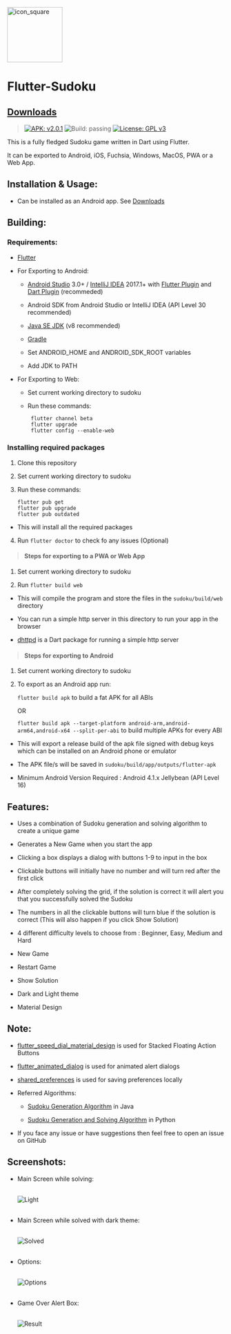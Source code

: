 <img width="128" height="128" src="https://raw.githubusercontent.com/VarunS2002/Flutter-Sudoku/master/sudoku/assets/icon/icon_round.png" alt="icon_square">

# Flutter-Sudoku

<!--
## Play Online:

>### [Firebase]()
>
>### [GitHub Pages](https://varuns2002.github.io/Flutter-Sudoku/)
-->

## [Downloads](https://github.com/VarunS2002/Flutter-Sudoku/releases)
>[![APK: v2.0.1](https://img.shields.io/badge/APK-v2.0.1-brightgreen)](https://github.com/VarunS2002/Flutter-Sudoku/releases/download/2.0.1/Sudoku_2.0.1.apk)
![Build: passing](https://img.shields.io/badge/build-passing-brightgreen)
>[![License: GPL v3](https://img.shields.io/badge/License-GPLv3-blue.svg)](https://www.gnu.org/licenses/gpl-3.0)

This is a fully fledged Sudoku game written in Dart using Flutter.

It can be exported to Android, iOS, Fuchsia, Windows, MacOS, PWA or a Web App.

## Installation & Usage:
<!--
- Can be played online in the browser. See [Play Online](#play-online)

- Can be installed as a Progressive Web App on any platform. See [Use Progressive Web Apps](https://support.google.com/chrome/answer/9658361?co=GENIE.Platform%3DAndroid&hl=en)
-->
- Can be installed as an Android app. See [Downloads](https://github.com/VarunS2002/Flutter-Sudoku/releases)

## Building:

### Requirements:

- [Flutter](https://flutter.dev/docs/get-started/install)

- For Exporting to Android:

    - [Android Studio](https://developer.android.com/studio#downloads) 3.0+ / [IntelliJ IDEA](https://www.jetbrains.com/idea/download/) 2017.1+ with [Flutter Plugin](https://plugins.jetbrains.com/plugin/9212-flutter) and [Dart Plugin](https://plugins.jetbrains.com/plugin/6351-dart) (recommeded)

    - Android SDK from Android Studio or IntelliJ IDEA (API Level 30 recommended)

    - [Java SE JDK](https://www.oracle.com/in/java/technologies/javase-downloads.html) (v8 recommended)

    - [Gradle](https://gradle.org/releases/)

    - Set ANDROID_HOME and ANDROID_SDK_ROOT variables

    - Add JDK to PATH

- For Exporting to Web:

    - Set current working directory to sudoku

    - Run these commands:
      ```
       flutter channel beta
       flutter upgrade
       flutter config --enable-web
      ```

### Installing required packages

1. Clone this repository

2. Set current working directory to sudoku

3. Run these commands:
   ```
   flutter pub get
   flutter pub upgrade
   flutter pub outdated
   ```
-  This will install all the required packages

4. Run `flutter doctor` to check fo any issues (Optional)

>#### Steps for exporting to a PWA or Web App

1. Set current working directory to sudoku

2. Run `flutter build web`

- This will compile the program and store the files in the `sudoku/build/web` directory

- You can run a simple http server in this directory to run your app in the browser

- [dhttpd](https://pub.dev/packages/dhttpd) is a Dart package for running a simple http server

>#### Steps for exporting to Android

1. Set current working directory to sudoku

2. To export as an Android app run:

   `flutter build apk` to build a fat APK for all ABIs

   OR

   `flutter build apk --target-platform android-arm,android-arm64,android-x64 --split-per-abi` to build multiple APKs for every ABI

- This will export a release build of the apk file signed with debug keys which can be installed on an Android phone or emulator

- The APK file/s will be saved in `sudoku/build/app/outputs/flutter-apk`

- Minimum Android Version Required : Android 4.1.x Jellybean (API Level 16)

## Features:

- Uses a combination of Sudoku generation and solving algorithm to create a unique game

- Generates a New Game when you start the app

- Clicking a box displays a dialog with buttons 1-9 to input in the box

- Clickable buttons will initially have no number and will turn red after the first click

- After completely solving the grid, if the solution is correct it will alert you that you successfully solved the Sudoku

- The numbers in all the clickable buttons will turn blue if the solution is correct (This will also happen if you click Show Solution)

- 4 different difficulty levels to choose from :  Beginner, Easy, Medium and Hard

- New Game

- Restart Game

- Show Solution

- Dark and Light theme

- Material Design

## Note:

- [flutter_speed_dial_material_design](https://pub.dev/packages/flutter_speed_dial_material_design) is used for Stacked Floating Action Buttons

- [flutter_animated_dialog](https://pub.dev/packages/flutter_animated_dialog) is used for animated alert dialogs
  
- [shared_preferences](https://pub.dev/packages/shared_preferences) is used for saving preferences locally
  
- Referred Algorithms:
      
    - [Sudoku Generation Algorithm](https://www.geeksforgeeks.org/program-sudoku-generator/) in Java
    
    - [Sudoku Generation and Solving Algorithm](https://www.101computing.net/sudoku-generator-algorithm/) in Python
      
- If you face any issue or have suggestions then feel free to open an issue on GitHub

## Screenshots:

- Main Screen while solving:<br><br>

  ![Light](https://i.imgur.com/UeP0L0B.jpg)
  <br><br>

- Main Screen while solved with dark theme:<br><br>

  ![Solved](https://i.imgur.com/3XS5qt2.jpg)
  <br><br>

- Options:<br><br>

  ![Options](https://i.imgur.com/jqtga1R.jpg)
  <br><br>

- Game Over Alert Box:<br><br>

  ![Result](https://i.imgur.com/annx3QB.jpg)
